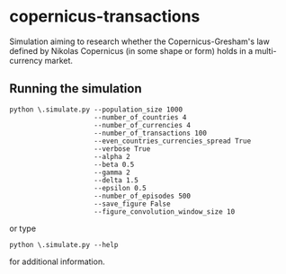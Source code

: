 # copernicus-transactions
Simulation aiming to research whether the Copernicus-Gresham's law defined by Nikolas Copernicus (in some shape or form) holds in a multi-currency market.

## Running the simulation 

```
python \.simulate.py --population_size 1000
                     --number_of_countries 4
                     --number_of_currencies 4
                     --number_of_transactions 100
                     --even_countries_currencies_spread True
                     --verbose True
                     --alpha 2
                     --beta 0.5
                     --gamma 2
                     --delta 1.5
                     --epsilon 0.5
                     --number_of_episodes 500
                     --save_figure False
                     --figure_convolution_window_size 10
```

or type 

```
python \.simulate.py --help
```

for additional information.